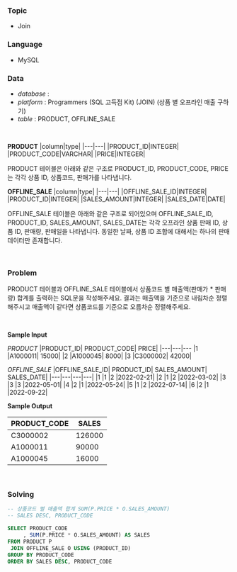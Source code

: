 ### Topic
- Join
  
### Language
- MySQL

### Data
- *database* : 
- *platform* : Programmers (SQL 고득점 Kit) (JOIN) (상품 별 오프라인 매출 구하기)
- *table* : PRODUCT, OFFLINE_SALE

<br>

**PRODUCT**
|column|type|
|---|---|
|PRODUCT_ID|INTEGER|
|PRODUCT_CODE|VARCHAR|
|PRICE|INTEGER|

PRODUCT 테이블은 아래와 같은 구조로 PRODUCT_ID, PRODUCT_CODE, PRICE는 각각 상품 ID, 상품코드, 판매가를 나타냅니다.

**OFFLINE_SALE**
|column|type|
|---|---|
|OFFLINE_SALE_ID|INTEGER|
|PRODUCT_ID|INTEGER|
|SALES_AMOUNT|INTEGER|
|SALES_DATE|DATE|

OFFLINE_SALE 테이블은 아래와 같은 구조로 되어있으며 OFFLINE_SALE_ID, PRODUCT_ID, SALES_AMOUNT, SALES_DATE는 각각 오프라인 상품 판매 ID, 상품 ID, 판매량, 판매일을 나타냅니다. 동일한 날짜, 상품 ID 조합에 대해서는 하나의 판매 데이터만 존재합니다.

<br>

### Problem 
PRODUCT 테이블과 OFFLINE_SALE 테이블에서 상품코드 별 매출액(판매가 * 판매량) 합계를 출력하는 SQL문을 작성해주세요. 결과는 매출액을 기준으로 내림차순 정렬해주시고 매출액이 같다면 상품코드를 기준으로 오름차순 정렬해주세요.

<br>

**Sample Input**

*PRODUCT*
|PRODUCT_ID|	PRODUCT_CODE|	PRICE|
|---|---|---
|1	|A1000011|	15000|
|2	|A1000045|	8000|
|3	|C3000002|	42000|


*OFFLINE_SALE*
|OFFLINE_SALE_ID|	PRODUCT_ID|	SALES_AMOUNT|	SALES_DATE|
|---|---|---|---|
|1	|1	|2	|2022-02-21|
|2	|1	|2	|2022-03-02|
|3	|3	|3	|2022-05-01|
|4	|2	|1	|2022-05-24|
|5	|1	|2	|2022-07-14|
|6	|2	|1	|2022-09-22|

**Sample Output**

|PRODUCT_CODE|	SALES|
|---|---|
|C3000002|	126000|
|A1000011|	90000|
|A1000045|	16000|

<br>

### Solving

```sql
-- 상품코드 별 매출액 합계 SUM(P.PRICE * O.SALES_AMOUNT)
-- SALES DESC, PRODUCT_CODE 

SELECT PRODUCT_CODE
     , SUM(P.PRICE * O.SALES_AMOUNT) AS SALES
FROM PRODUCT P
 JOIN OFFLINE_SALE O USING (PRODUCT_ID)
GROUP BY PRODUCT_CODE
ORDER BY SALES DESC, PRODUCT_CODE
```
